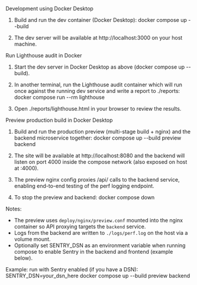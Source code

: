 Development using Docker Desktop

1. Build and run the dev container (Docker Desktop):
   docker compose up --build

2. The dev server will be available at http://localhost:3000 on your host machine.

Run Lighthouse audit in Docker

1. Start the dev server in Docker Desktop as above (docker compose up --build).
2. In another terminal, run the Lighthouse audit container which will run once against the running dev service and write a report to ./reports:
   docker compose run --rm lighthouse

3. Open ./reports/lighthouse.html in your browser to review the results.

Preview production build in Docker Desktop

1. Build and run the production preview (multi-stage build + nginx) and the backend microservice together:
   docker compose up --build preview backend

2. The site will be available at http://localhost:8080 and the backend will listen on port 4000 inside the compose network (also exposed on host at :4000).

3. The preview nginx config proxies /api/ calls to the backend service, enabling end-to-end testing of the perf logging endpoint.

4. To stop the preview and backend: docker compose down

Notes:
- The preview uses `deploy/nginx/preview.conf` mounted into the nginx container so API proxying targets the `backend` service.
- Logs from the backend are written to `./logs/perf.log` on the host via a volume mount.
- Optionally set SENTRY_DSN as an environment variable when running compose to enable Sentry in the backend and frontend (example below).

Example: run with Sentry enabled (if you have a DSN):
  SENTRY_DSN=your_dsn_here docker compose up --build preview backend
